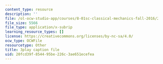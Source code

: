 ```yaml
---
content_type: resource
description: ''
file: /ol-ocw-studio-app/courses/8-01sc-classical-mechanics-fall-2016/20fcd39f854495be226c3ae651ecefea_uRUAnKCyyig.srt
file_size: 5566
file_type: application/x-subrip
learning_resource_types: []
license: https://creativecommons.org/licenses/by-nc-sa/4.0/
ocw_type: OCWFile
resourcetype: Other
title: 3play caption file
uid: 20fcd39f-8544-95be-226c-3ae651ecefea
---
```

